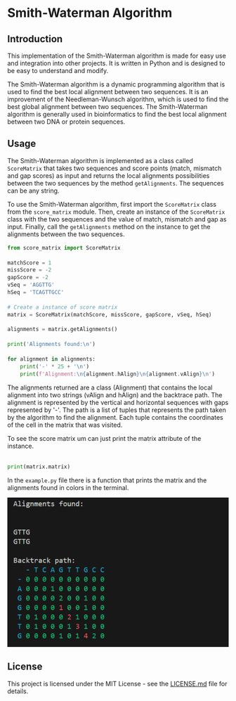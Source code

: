 # Smith-Waterman Algorithm

## Introduction
This implementation of the Smith-Waterman algorithm is made for easy use and integration into other projects. It is written in Python and is designed to be easy to understand and modify.

The Smith-Waterman algorithm is a dynamic programming algorithm that is used to find the best local alignment between two sequences. It is an improvement of the Needleman-Wunsch algorithm, which is used to find the best global alignment between two sequences. The Smith-Waterman algorithm is generally used in bioinformatics to find the best local alignment between two DNA or protein sequences.

## Usage
The Smith-Waterman algorithm is implemented as a class called `ScoreMatrix` that takes two sequences and score points (match, mismatch and gap scores) as input and returns the local alignments possibilities between the two sequences by the method `getAlignments`. The sequences can be any string.

To use the Smith-Waterman algorithm, first import the `ScoreMatrix` class from the `score_matrix` module. Then, create an instance of the `ScoreMatrix` class with the two sequences and the value of match, mismatch and gap as input. Finally, call the `getAlignments` method on the instance to get the alignments between the two sequences.

```python
from score_matrix import ScoreMatrix

matchScore = 1
missScore = -2
gapScore = -2
vSeq = 'AGGTTG'
hSeq = 'TCAGTTGCC'

# Create a instance of score matrix
matrix = ScoreMatrix(matchScore, missScore, gapScore, vSeq, hSeq)

alignments = matrix.getAlignments()

print('Alignments found:\n')

for alignment in alignments:
    print('-' * 25 + '\n')
    print(f'Alignment:\n{alignment.hAlign}\n{alignment.vAlign}\n')

```

The alignments returned are a class (Alignment) that contains the local alignment into two strings (vAlign and hAlign) and the backtrace path. The alignment is represented by the vertical and horizontal sequences with gaps represented by '-'. The path is a list of tuples that represents the path taken by the algorithm to find the alignment. Each tuple contains the coordinates of the cell in the matrix that was visited.

To see the score matrix um can just print the matrix attribute of the instance.

```python

print(matrix.matrix)

```

In the `example.py` file there is a function that prints the matrix and the alignments found in colors in the terminal.

![Example](print.png)
## License

This project is licensed under the MIT License - see the [LICENSE.md](LICENSE.md) file for details.
